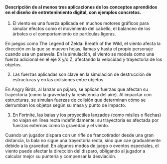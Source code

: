 #### Descripción de al menos tres aplicaciones de los conceptos aprendidos en el diseño de entretenimiento digital, con ejemplos concretos.

1. El viento es una fuerza aplicada en muchos motores gráficos para simular efectos como el movimiento del cabello, el balanceo de los árboles o el comportamiento de partículas ligeras.

En juegos como The Legend of Zelda: Breath of the Wild, el viento afecta la dirección en la que se mueven hojas, 
llamas y hasta el propio personaje cuando usa un paravela. En la simulación, el viento se modela como una fuerza adicional en el eje X y/o Z, afectando la velocidad y trayectoria de los objetos.


2. Las fuerzas aplicadas son clave en la simulación de destrucción de estructuras y en las colisiones entre objetos.


En Angry Birds, al lanzar un pájaro, se aplican fuerzas que afectan su trayectoria (como la gravedad y la resistencia del aire). 
Al impactar con estructuras, se simulan fuerzas de colisión que determinan cómo se derrumban los objetos según su masa y punto de impacto.

3. En Fortnite, las balas y los proyectiles lanzados (como misiles o flechas) no viajan en línea recta indefinidamente; su trayectoria es afectada por fuerzas externas como la gravedad y el viento.


Cuando un jugador dispara con un rifle de francotirador desde una gran distancia, la bala no sigue una trayectoria recta, sino que cae gradualmente debido a la gravedad. En algunos modos de juego o eventos especiales, el viento puede afectar la dirección del disparo, obligando al jugador a calcular mejor su puntería y compensar la desviación.
